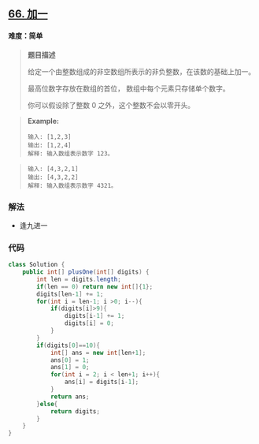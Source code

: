 ## [66. 加一](https://leetcode-cn.com/problems/plus-one/)

#### 难度：简单

> **题目描述**
>
> 给定一个由整数组成的非空数组所表示的非负整数，在该数的基础上加一。
>
> 最高位数字存放在数组的首位， 数组中每个元素只存储单个数字。
>
> 你可以假设除了整数 0 之外，这个整数不会以零开头。
>

> 
>
> **Example:**
>
> ```
> 输入: [1,2,3]
> 输出: [1,2,4]
> 解释: 输入数组表示数字 123。
> ```

> ```
> 输入: [4,3,2,1]
> 输出: [4,3,2,2]
> 解释: 输入数组表示数字 4321。
> ```


### 解法

- 逢九进一

### 代码

```java
class Solution {
    public int[] plusOne(int[] digits) {
        int len = digits.length;
        if(len == 0) return new int[]{1};
        digits[len-1] += 1;
        for(int i = len-1; i >0; i--){
            if(digits[i]>9){
                digits[i-1] += 1;
                digits[i] = 0;
            }
        }
        if(digits[0]==10){
            int[] ans = new int[len+1];
            ans[0] = 1;
            ans[1] = 0;
            for(int i = 2; i < len+1; i++){
                ans[i] = digits[i-1];
            }
            return ans;
        }else{
            return digits;
        }
    }
}
```

